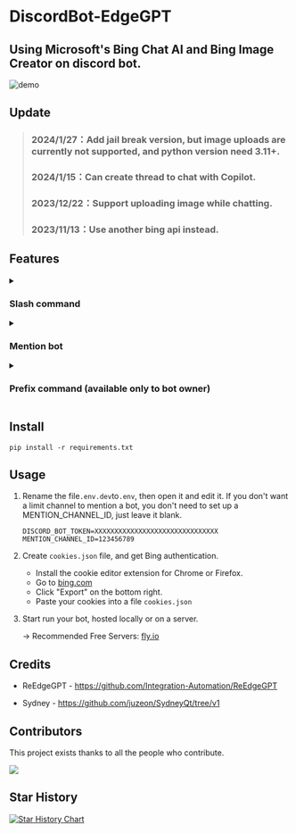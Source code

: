 # DiscordBot-EdgeGPT
## Using Microsoft's Bing Chat AI and Bing Image Creator on discord bot.

![demo](https://i.imgur.com/rMJ6LvR.gif)

## Update
> ### 2024/1/27：Add jail break version, but image uploads are currently not supported, and python version need 3.11+.
> ### 2024/1/15：Can create thread to chat with Copilot.
> ### 2023/12/22：Support uploading image while chatting.
> ### 2023/11/13：Use another bing api instead.
   
## Features

<details>
   <summary>
   
   ### Slash command

   </summary>
   
> ### will create a separate chat for each user.
   
* cookies setting(can use personal Bing Cookies): `/cookies setting [choice]`
  ![setting](https://i.imgur.com/Yw72XtV.png)
  
   
* copilot: `/copillot [version] [message] [image]`

  ![copilot](https://i.imgur.com/dKQfks9.png)
  
* bing image creator: `/create image [prompt]`
  
  ![bingimage.png](https://i.imgur.com/pSCI1bg.png)
 
* conversation style (default balanced): `/switch style [style]`
  
  ![style.png](https://i.imgur.com/bs4tmZr.png)

* reset conversation: `/reset conversation`

  ![reset](https://i.imgur.com/7CyEFao.png)
</details>

<details>
   <summary>
   
   ### Mention bot

   </summary>

> ### same function as the slash command, but this will reply all user messages.

* If only the bot is mentioned, you will get a drop-down list of settings.

  ![dropdown1](https://i.imgur.com/XDcnTuC.png)
  ![dropdown2](https://i.imgur.com/azHIUqv.png)

* Same as use `/bing`,

  ![mention1](https://i.imgur.com/BDy0See.png)

</details>

<details>
   <summary>
   
   ### Prefix command (available only to bot owner)

   </summary>
 
 > ### bot owner setting.
   
 * `!unload [file_name_in_cogs_folder]`: Disable command from the specified file.
 * `!load [file_name_in_cogs_folder]`: Enable the command from the specified file.
 
   ![load & unload](https://i.imgur.com/spsyAEG.png)
  
 * `!clean`: Empty discord_bot.log file.
 * `!getLog`: Get discord_bot.log file. Real-time tracking of the bot's operating status.
   
   ![getLog](https://i.imgur.com/LHX4yWV.png)
 
 * `!upload [.txt_file]`: Because Bing Cookies will expire, so this command can set new Cookies directly. You just need to copy bing cookies and past,                           the Cookies will auto convert to .txt file.
 
   ![upload](https://i.imgur.com/UN1Ac7N.png)
</details>

## Install
```
pip install -r requirements.txt
```

## Usage
1. Rename the file`.env.dev`to`.env`, then open it and edit it. If you don't want a limit channel to mention a bot, you don't need to set up a   MENTION_CHANNEL_ID, just leave it blank.
   ```
   DISCORD_BOT_TOKEN=XXXXXXXXXXXXXXXXXXXXXXXXXXXXXXX
   MENTION_CHANNEL_ID=123456789
   ```
   
2. Create `cookies.json` file, and get Bing authentication.
   * Install the cookie editor extension for Chrome or Firefox.
   * Go to [bing.com](http://bing.com/chat)
   * Click "Export" on the bottom right.
   * Paste your cookies into a file `cookies.json`

4. Start run your bot, hosted locally or on a server.

   -> Recommended Free Servers: [fly.io](https://fly.io/)

## Credits
* ReEdgeGPT - https://github.com/Integration-Automation/ReEdgeGPT

* Sydney  - https://github.com/juzeon/SydneyQt/tree/v1

## Contributors

This project exists thanks to all the people who contribute.

[![](https://contrib.rocks/image?repo=FuseFairy/DiscordBot-EdgeGPT)](https://github.com/FuseFairy/DiscordBot-EdgeGPT/graphs/contributors)


## Star History
[![Star History Chart](https://api.star-history.com/svg?repos=FuseFairy/DiscordBot-EdgeGPT&type=Date)](https://star-history.com/#FuseFairy/DiscordBot-EdgeGPT&Date)